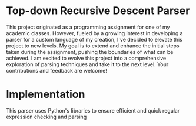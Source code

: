 # Top-down Recursive Descent Parser

This project originated as a programming assignment for one of my academic classes. However, fueled by a growing interest in developing a parser for a custom language of my creation, I've decided to elevate this project to new levels. My goal is to extend and enhance the initial steps taken during the assignment, pushing the boundaries of what can be achieved. I am excited to evolve this project into a comprehensive exploration of parsing techniques and take it to the next level. Your contributions and feedback are welcome!

# Implementation

This parser uses Python's libraries to ensure efficient and quick regular expression checking and parsing
